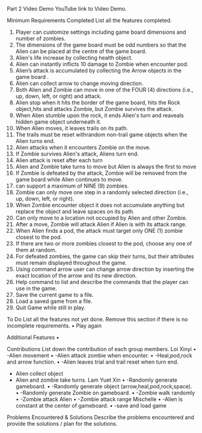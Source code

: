 Part 2
Video Demo
YouTube link to Video Demo.

Minimum Requirements
Completed
List all the features completed.

1.	Player can customize settings including game board dimensions and number of zombies.
2.	The dimensions of the game board must be odd numbers so that the Alien can be placed at the centre of the game board.
3.	Alien's life increase by collecting health object.
4.	Alien can instantly inflicts 10 damage to Zombie when encounter pod.
5.	Alien’s attack is accumulated by collecting the Arrow objects in the game board .
6.	Alien can collect arrow to change moving direction.
7.	Both Alien and Zombie can move in one of the FOUR (4) directions (i.e., up, down, left, or right) and attack.
8.	Alien stop when it hits the border of the game board, hits the Rock object,hits and attacks Zombie, but Zombie survives the attack.
9.	When Alien stumble upon the rock, it ends Alien's turn and reaveals hidden game object underneath it.
10.	When Alien moves, it leaves trails on its path.
11.	The trails must be reset withrandom non-trail game objects when the Alien turns end.
12.	Alien attacks when it encounters Zombie on the move.
13.	If Zombie survives Alien's attack, Aliens turn end.
14.	Alien attack is reset after each turn
15.	Alien and Zombie take turns to move but Alien is always the first to move
16.	If Zombie is defeated by the attack, Zombie will be removed from the game board while Alien continues to move.
17.	can support a maximum of NINE (9) zombies.
18.	Zombie can only move one step in a randomly selected direction (i.e., up, down, left, or right).
19.	When Zombie encounter object it does not accumulate anything but replace the object and leave spaces on its path.
20.	Can only move to a location not occupied by Alien and other Zombie.
21.	After a move, Zombie will attack Alien if Alien is with its attack range.
22.	When Alien finds a pod, the attack must target only ONE (1) zombie closest to the pod.
23.	If there are two or more zombies closest to the pod, choose any one of them at random.
24.	For defeated zombies, the game can skip their turns, but their attributes must remain displayed throughout the game.
25.	Using command arrow user can change arrow direction by inserting the exact location of the arrow and its new direction.
26.	Help command to list and describe the commands that the player can use in the game.
27.	Save the current game to a file.
28.	Load a saved game from a file.
29.	Quit Game while still in play.

To Do
List all the features not yet done. Remove this section if there is no incomplete requirements.
•	Play again

Additional Features
•	

Contributions
List down the contribution of each group members.
Loi Xinyi
•	-Alien movement
•	-Alien attack zombie when encounter.
•	-Heal,pod,rock and arrow function.
•	-Alien leaves trial and trail reset when turn end.
-	Alien collect object
-	Alien and zombie take turns.
Lam Yuet Xin
•	-Randomly generate gameboard.
•	-Randomly generate object (arrow,heal,pod,rock,space).
•	-Randomly generate Zombie on gameboard.
•	-Zombie walk randomly
•	-Zombie attack Alien
•	-Zombie attack range
Mischelle
•	-Alien is constant at the center of gameboard.
•	-save and load game

Problems Encountered & Solutions
Describe the problems encountered and provide the solutions / plan for the solutions.


